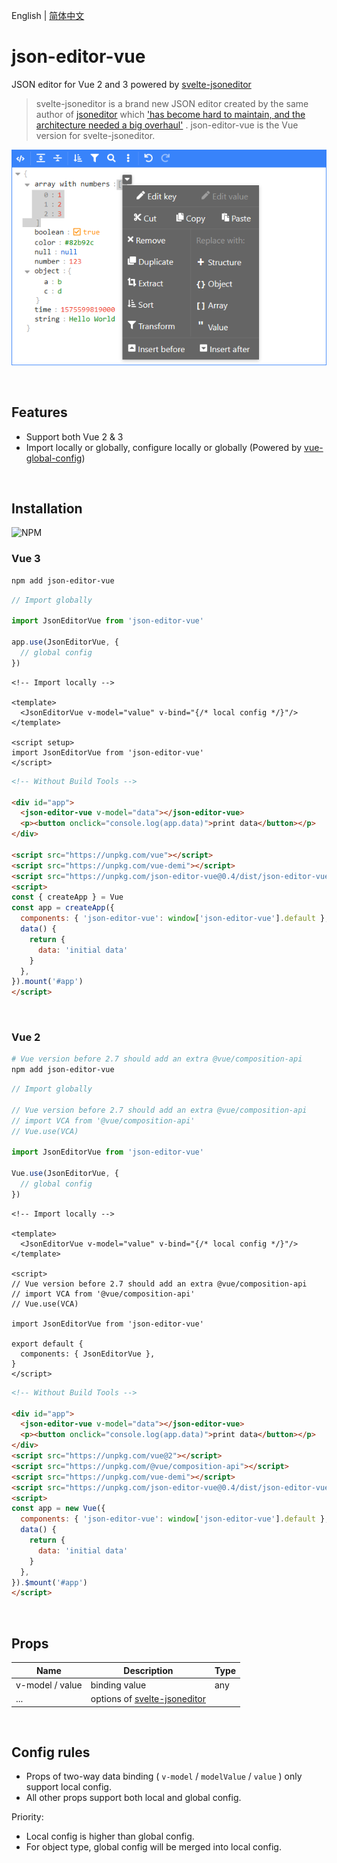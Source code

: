 English | [简体中文](./docs/README.zh-CN.md)

# json-editor-vue

JSON editor for Vue 2 and 3 powered
by [svelte-jsoneditor](https://github.com/josdejong/svelte-jsoneditor)

> svelte-jsoneditor is a brand new JSON editor created by the same author
> of [jsoneditor](https://github.com/josdejong/jsoneditor)
> which
> ['has become hard to maintain, and the architecture needed a big overhaul'](https://github.com/josdejong/jsoneditor/issues/1223)
> .
> json-editor-vue is the Vue version for svelte-jsoneditor.

![jsoneditor_screenshot](./docs/jsoneditor_screenshot.png)

<br>

## Features

- Support both Vue 2 & 3
- Import locally or globally, configure locally or globally (Powered
  by [vue-global-config](https://github.com/cloydlau/vue-global-config.git))

<br>

## Installation

![NPM](https://nodei.co/npm/json-editor-vue.png)

### Vue 3

```bash
npm add json-editor-vue
```

```ts
// Import globally

import JsonEditorVue from 'json-editor-vue'

app.use(JsonEditorVue, {
  // global config
})
```

```vue
<!-- Import locally -->

<template>
  <JsonEditorVue v-model="value" v-bind="{/* local config */}"/>
</template>

<script setup>
import JsonEditorVue from 'json-editor-vue'
</script>
```

```html
<!-- Without Build Tools -->

<div id="app">
  <json-editor-vue v-model="data"></json-editor-vue>
  <p><button onclick="console.log(app.data)">print data</button></p>
</div>

<script src="https://unpkg.com/vue"></script>
<script src="https://unpkg.com/vue-demi"></script>
<script src="https://unpkg.com/json-editor-vue@0.4/dist/json-editor-vue.umd.js"></script>
<script>
const { createApp } = Vue
const app = createApp({
  components: { 'json-editor-vue': window['json-editor-vue'].default },
  data() {
    return {
      data: 'initial data'
    }
  },
}).mount('#app')
</script>
```

<br>

### Vue 2

```bash
# Vue version before 2.7 should add an extra @vue/composition-api
npm add json-editor-vue
```

```ts
// Import globally

// Vue version before 2.7 should add an extra @vue/composition-api
// import VCA from '@vue/composition-api'
// Vue.use(VCA)

import JsonEditorVue from 'json-editor-vue'

Vue.use(JsonEditorVue, {
  // global config
})
```

```vue
<!-- Import locally -->

<template>
  <JsonEditorVue v-model="value" v-bind="{/* local config */}"/>
</template>

<script>
// Vue version before 2.7 should add an extra @vue/composition-api
// import VCA from '@vue/composition-api'
// Vue.use(VCA)

import JsonEditorVue from 'json-editor-vue'

export default {
  components: { JsonEditorVue },
}
</script>
```

```html
<!-- Without Build Tools -->

<div id="app">
  <json-editor-vue v-model="data"></json-editor-vue>
  <p><button onclick="console.log(app.data)">print data</button></p>
</div>
<script src="https://unpkg.com/vue@2"></script>
<script src="https://unpkg.com/@vue/composition-api"></script>
<script src="https://unpkg.com/vue-demi"></script>
<script src="https://unpkg.com/json-editor-vue@0.4/dist/json-editor-vue.umd.js"></script>
<script>
const app = new Vue({
  components: { 'json-editor-vue': window['json-editor-vue'].default },
  data() {
    return {
      data: 'initial data'
    }
  },
}).$mount('#app')
</script>
```

<br>

## Props

| Name            | Description                                                                     | Type |
| --------------- | ------------------------------------------------------------------------------- | ---- |
| v-model / value | binding value                                                                   | any  |
| ...             | options of [svelte-jsoneditor](https://github.com/josdejong/svelte-jsoneditor/#api) |      |

<br>

## Config rules

- Props of two-way data binding ( `v-model` / `modelValue` / `value` ) only support local config.
- All other props support both local and global config.

Priority:

- Local config is higher than global config.
- For object type, global config will be merged into local config.
